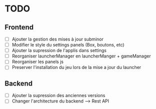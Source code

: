 # TODO

## Frontend

- [ ] Ajouter la gestion des mises à jour subminor
- [ ] Modifier le style du settings panels (Box, boutons, etc)
- [ ] Ajouter la supression de l'applis dans settings
- [ ] Reorganiser launcherManager en launcherManger + gameManager
- [ ] Reorganiser les panels js
- [ ] Preserver l'installation du jeu lors de la mise a jour du launcher

## Backend

- [ ] Ajouter la supression des anciennes versions
- [ ] Changer l'architecture du backend --> Rest API
